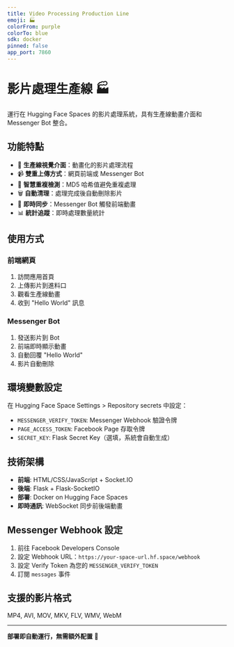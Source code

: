 ```yaml
---
title: Video Processing Production Line
emoji: 🏭
colorFrom: purple
colorTo: blue
sdk: docker
pinned: false
app_port: 7860
---
```


# 影片處理生產線 🏭

運行在 Hugging Face Spaces 的影片處理系統，具有生產線動畫介面和 Messenger Bot 整合。

## 功能特點

- 🎨 **生產線視覺介面**：動畫化的影片處理流程
- 📹 **雙重上傳方式**：網頁前端或 Messenger Bot
- 💾 **智慧重複檢測**：MD5 哈希值避免重複處理
- 🗑️ **自動清理**：處理完成後自動刪除影片
- 💬 **即時同步**：Messenger Bot 觸發前端動畫
- 📊 **統計追蹤**：即時處理數量統計

## 使用方式

### 前端網頁
1. 訪問應用首頁
2. 上傳影片到進料口
3. 觀看生產線動畫
4. 收到 "Hello World" 訊息

### Messenger Bot
1. 發送影片到 Bot
2. 前端即時顯示動畫
3. 自動回覆 "Hello World"
4. 影片自動刪除

## 環境變數設定

在 Hugging Face Space Settings > Repository secrets 中設定：

- `MESSENGER_VERIFY_TOKEN`: Messenger Webhook 驗證令牌
- `PAGE_ACCESS_TOKEN`: Facebook Page 存取令牌
- `SECRET_KEY`: Flask Secret Key（選填，系統會自動生成）

## 技術架構

- **前端**: HTML/CSS/JavaScript + Socket.IO
- **後端**: Flask + Flask-SocketIO
- **部署**: Docker on Hugging Face Spaces
- **即時通訊**: WebSocket 同步前後端動畫

## Messenger Webhook 設定

1. 前往 Facebook Developers Console
2. 設定 Webhook URL：`https://your-space-url.hf.space/webhook`
3. 設定 Verify Token 為您的 `MESSENGER_VERIFY_TOKEN`
4. 訂閱 `messages` 事件

## 支援的影片格式

MP4, AVI, MOV, MKV, FLV, WMV, WebM

---

**部署即自動運行，無需額外配置** 🚀
